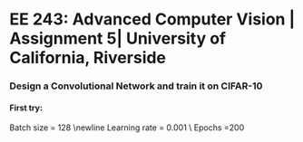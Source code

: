 # EE 243: Advanced Computer Vision | Assignment 5| University of California, Riverside
### Design a Convolutional Network and train it  on CIFAR-10

#### First try: 
Batch size = 128 \newline
Learning rate = 0.001 \\
Epochs =200


